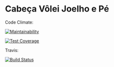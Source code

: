 # Cabeça Vôlei Joelho e Pé

Code Climate:

[![Maintainability](https://api.codeclimate.com/v1/badges/a99a88d28ad37a79dbf6/maintainability)](https://codeclimate.com/github/2018-2-Desenho/CabecaVoleiJoelhoPe/maintainability)

[![Test Coverage](https://api.codeclimate.com/v1/badges/a99a88d28ad37a79dbf6/test_coverage)](https://codeclimate.com/github/2018-2-Desenho/CabecaVoleiJoelhoPe/test_coverage)

Travis:

[![Build Status](https://travis-ci.org/2018-2-Desenho/CabecaVoleiJoelhoPe.svg?branch=master)](https://travis-ci.org/2018-2-Desenho/CabecaVoleiJoelhoPe)
